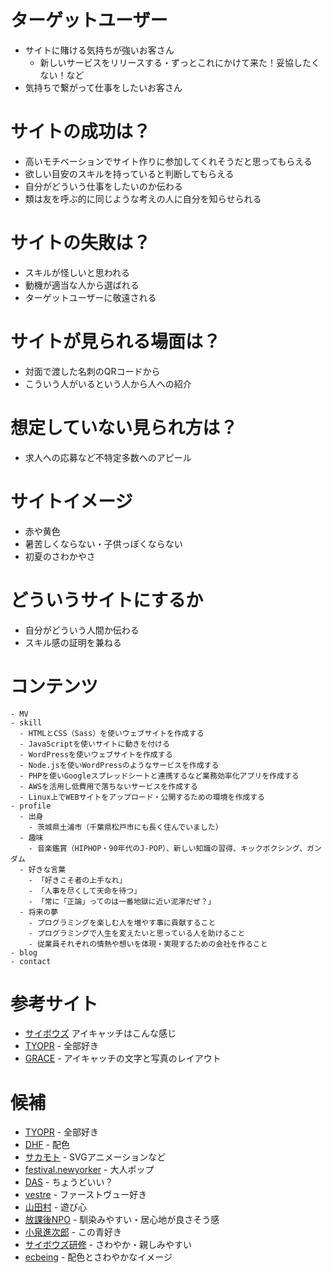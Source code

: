 # ターゲットユーザー

- サイトに賭ける気持ちが強いお客さん
  - 新しいサービスをリリースする・ずっとこれにかけて来た！妥協したくない！など
- 気持ちで繋がって仕事をしたいお客さん

# サイトの成功は？

- 高いモチベーションでサイト作りに参加してくれそうだと思ってもらえる
- 欲しい目安のスキルを持っていると判断してもらえる
- 自分がどういう仕事をしたいのか伝わる
- 類は友を呼ぶ的に同じような考えの人に自分を知らせられる

# サイトの失敗は？

- スキルが怪しいと思われる
- 動機が適当な人から選ばれる
- ターゲットユーザーに敬遠される

# サイトが見られる場面は？

- 対面で渡した名刺のQRコードから
- こういう人がいるという人から人への紹介

# 想定していない見られ方は？

- 求人への応募など不特定多数へのアピール

# サイトイメージ

- 赤や黄色
- 暑苦しくならない・子供っぽくならない
- 初夏のさわかやさ

# どういうサイトにするか

- 自分がどういう人間か伝わる
- スキル感の証明を兼ねる

# コンテンツ

```
- MV
- skill
  - HTMLとCSS（Sass）を使いウェブサイトを作成する
  - JavaScriptを使いサイトに動きを付ける
  - WordPressを使いウェブサイトを作成する
  - Node.jsを使いWordPressのようなサービスを作成する
  - PHPを使いGoogleスプレッドシートと連携するなど業務効率化アプリを作成する
  - AWSを活用し低費用で落ちないサービスを作成する
  - Linux上でWEBサイトをアップロード・公開するための環境を作成する
- profile
  - 出身
    - 茨城県土浦市（千葉県松戸市にも長く住んでいました）
  - 趣味
    - 音楽鑑賞（HIPHOP・90年代のJ-POP）、新しい知識の習得、キックボクシング、ガンダム
  - 好きな言葉
    - 「好きこそ者の上手なれ」
    - 「人事を尽くして天命を待つ」
    - 「常に「正論」ってのは一番地獄に近い泥濘だぜ？」
  - 将来の夢
    - プログラミングを楽しむ人を増やす事に貢献すること
    - プログラミングで人生を変えたいと思っている人を助けること
    - 従業員それぞれの情熱や想いを体現・実現するための会社を作ること
- blog
- contact
```

# 参考サイト

- [サイボウズ](https://teamwork.cybozu.co.jp/profile/asami/) アイキャッチはこんな感じ
- [TYOPR](https://tyopr.jp/) - 全部好き
- [GRACE](https://www.g-race.com/) - アイキャッチの文字と写真のレイアウト

# 候補

- [TYOPR](https://tyopr.jp/) - 全部好き
- [DHF](http://www.dhf.co.jp/) - 配色
- [サカモト](https://www.sakamoto-co-ltd.jp/) - SVGアニメーションなど
- [festival.newyorker](https://festival.newyorker.com/) - 大人ポップ
- [DAS](https://www.dascorp.co.jp/) - ちょうどいい？
- [vestre](https://vestre.com/) - ファーストヴュー好き
- [山田村](https://yamadamura.jp/) - 遊び心
- [放課後NPO](https://npoafterschool.org/) - 馴染みやすい・居心地が良さそう感
- [小泉進次郎](https://shinjiro.info/) - この青好き
- [サイボウズ研修](https://teamwork.cybozu.co.jp/) - さわやか・親しみやすい
- [ecbeing](https://careers.ecbeing.tech/) - 配色とさわやかなイメージ